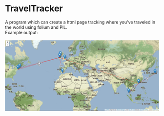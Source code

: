 # TravelTracker
A program which can create a html page tracking where you've traveled in the world using folium and PIL.<br/>
Example output:
<br/><br/>
![alt text](https://github.com/DavidLSmyth/TravelTracker/blob/master/TravelTrackerExample.PNG)
